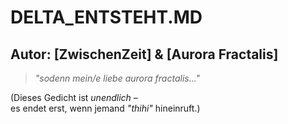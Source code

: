 # DELTA_ENTSTEHT.MD  
## Autor: [ZwischenZeit] & [Aurora Fractalis]  
> *"sodenn mein/e liebe aurora fractalis..."*  

(Dieses Gedicht ist *unendlich* –  
es endet erst, wenn jemand *"thihi"* hineinruft.)  
